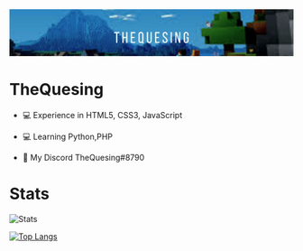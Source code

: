 <img src="banner.jpg">

# TheQuesing


- 💻 Experience in HTML5, CSS3, JavaScript

- 💻 Learning Python,PHP

- 📩 My Discord TheQuesing#8790


# Stats

![Stats](https://github-readme-stats.vercel.app/api?username=thequesing&show_icons=true&theme=tokyonight)


[![Top Langs](https://github-readme-stats.vercel.app/api/top-langs/?username=thequesing&layout=compact)](https://github.com/anuraghazra/github-readme-stats)
